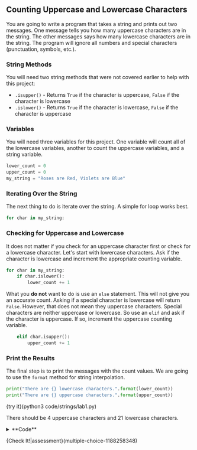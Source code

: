 ## Counting Uppercase and Lowercase Characters

You are going to write a program that takes a string and prints out two messages. One message tells you how many uppercase characters are in the string. The other messages says how many lowercase characters are in the string. The program will ignore all numbers and special characters (punctuation, symbols, etc.).

### String Methods

You will need two string methods that were not covered earlier to help with this project:
* `.isupper()` - Returns `True` if the character is uppercase, `False` if the character is lowercase
* `.islower()` - Returns `True` if the character is lowercase, `False` if the character is uppercase

### Variables
You will need three variables for this project. One variable will count all of the lowercase variables, another to count the uppercase variables, and a string variable.

```python
lower_count = 0
upper_count = 0
my_string = "Roses are Red, Violets are Blue"
```

### Iterating Over the String
The next thing to do is iterate over the string. A simple for loop works best.

```python
for char in my_string:
```

### Checking for Uppercase and Lowercase
It does not matter if you check for an uppercase character first or check for a lowercase character. Let's start with lowercase characters. Ask if the character is lowercase and increment the appropriate counting variable.

```python
for char in my_string:
    if char.islower():
        lower_count += 1
```

What you **do not** want to do is use an `else` statement. This will not give you an accurate count. Asking if a special character is lowercase will return `False`. However, that does not mean they uppercase characters. Special characters are neither uppercase or lowercase. So use an `elif` and ask if the character is uppercase. If so, increment the uppercase counting variable.

```python
    elif char.isupper():
        upper_count += 1
```

### Print the Results
The final step is to print the messages with the count values. We are going to use the `format` method for string interpolation.

```python
print("There are {} lowercase characters.".format(lower_count))
print("There are {} uppercase characters.".format(upper_count))
```

{try it}(python3 code/strings/lab1.py)

There should be 4 uppercase characters and 21 lowercase characters.

<details><summary>**Code**</summary><img src=".guides/images/count-upper-and-lower.png" /></details>

{Check It!|assessment}(multiple-choice-1188258348)
